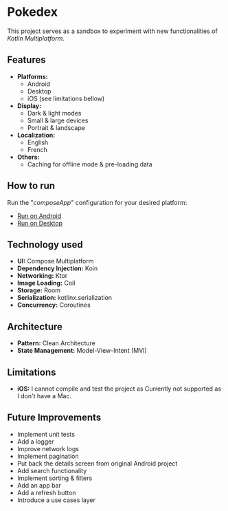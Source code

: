 # Pokedex

This project serves as a sandbox to experiment with new functionalities of *Kotlin Multiplatform*.

## Features

- **Platforms:** 
  - Android
  - Desktop
  - iOS (see limitations bellow)
- **Display:**
  - Dark & light modes
  - Small & large devices
  - Portrait & landscape
- **Localization:** 
  - English
  - French
- **Others:**
    - Caching for offline mode & pre-loading data

## How to run

Run the "*composeApp*" configuration for your desired platform:

- [Run on Android](https://www.jetbrains.com/help/kotlin-multiplatform-dev/compose-multiplatform-create-first-app.html#run-your-application-on-android)
- [Run on Desktop](https://www.jetbrains.com/help/kotlin-multiplatform-dev/compose-multiplatform-create-first-app.html#run-your-application-on-desktop)

## Technology used

- **UI:** Compose Multiplatform
- **Dependency Injection:** Koin
- **Networking:** Ktor
- **Image Loading:** Coil
- **Storage:** Room
- **Serialization:** kotlinx.serialization
- **Concurrency:** Coroutines

## Architecture

- **Pattern:** Clean Architecture
- **State Management:** Model-View-Intent (MVI)

## Limitations

- **iOS:** I cannot compile and test the project as Currently not supported as I don't have a Mac.

## Future Improvements

- Implement unit tests
- Add a logger
- Improve network logs
- Implement pagination
- Put back the details screen from original Android project
- Add search functionality
- Implement sorting & filters
- Add an app bar
- Add a refresh button
- Introduce a use cases layer
